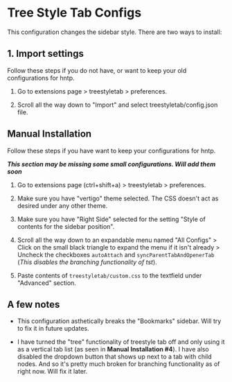 # Tree Style Tab Configs

This configuration changes the sidebar style. There are two ways to install:

## 1. Import settings

Follow these steps if you do not have, or want to keep your old configurations for hntp.

1. Go to extensions page > treestyletab > preferences.

2. Scroll all the way down to "Import" and select treestyletab/config.json file.

## Manual Installation

Follow these steps if you have want to keep your configurations for hntp.

***This section may be missing some small configurations. Will add them soon***

1. Go to extensions page (ctrl+shift+a) > treestyletab > preferences.

2. Make sure you have "vertigo" theme selected. The CSS doesn't act as desired under any other theme.

3. Make sure you have "Right Side" selected for the setting "Style of contents for the sidebar position".

4. Scroll all the way down to an expandable menu named "All Configs" > Click on the small black triangle to expand the menu if it isn't already > Uncheck the checkboxes `autoAttach` and `syncParentTabAndOpenerTab` (*This disables the branching functionality of tst*).

5. Paste contents of `treestyletab/custom.css` to the textfield under "Advanced" section.

## A few notes

- This configuration asthetically breaks the "Bookmarks" sidebar. Will try to fix it in future updates.

- I have turned the "tree" functionality of treestyle tab off and only using it as a vertical tab list (as seen in **Manual Installation #4**). I have also disabled the dropdown button that shows up next to a tab with child nodes. And so it's pretty much broken for branching functionality as of right now. Will fix it later.